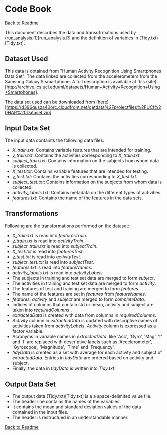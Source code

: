 # Code Book

[Back to Readme](README.md)

This document describes the data and transofrmations used by (run_analysis.R)[run_analysis.R] and the definition of variables in (Tidy.txt)[Tidy.txt].

## Dataset Used

This data is obtained from "Human Activity Recognition Using Smartphones Data Set". The data linked are collected from the accelerometers from the Samsung Galaxy S smartphone. A full description is available at this (site).[http://archive.ics.uci.edu/ml/datasets/Human+Activity+Recognition+Using+Smartphones].

The data set used can be downloaded from (here)[https://d396qusza40orc.cloudfront.net/getdata%2Fprojectfiles%2FUCI%20HAR%20Dataset.zip]. 

## Input Data Set

The input data containts the following data files:

- *X_train.txt*: Contains variable features that are intended for training.
- *y_train.txt*: Contains the activities corresponding to *X_train.txt*.
- *subject_train.txt*: Contains information on the subjects from whom data is collected.
- *X_test.txt*: Contains variable features that are intended for testing.
- *y_test.txt*: Contains the activities corresponding to *X_test.txt*.
- *subject_test.txt*: Contains information on the subjects from whom data is collected.
- *activity_labels.txt*: Contains metadata on the different types of activities.
- *features.txt*: Contains the name of the features in the data sets.

## Transformations

Following are the transformations performed on the dataset:

- *X_train.txt* is read into *featuresTrain*.
- *y_train.txt* is read into *activityTrain*.
- *subject_train.txt* is read into *subjectTrain*.
- *X_test.txt* is read into *featuresTest*.
- *y_test.txt* is read into *activityTest*.
- *subject_test.txt* is read into *subjectTest*.
- *features.txt* is read into *featureNames*.
- *activity_labels.txt* is read into *activityLabels*.
- The subjects in training and test set data are merged to form *subject*.
- The activities in training and test set data are merged to form *activity*.
- The features of test and training are merged to form *features*.
- The name of the features are set in *features* from *featureNames*.
- *features*, *activity* and *subject* are merged to form *completeData*.
- Indices of columns that contain std or mean, activity and subject are taken into *requiredColumns* .
- *extractedData* is created with data from columns in *requiredColumns*.
- *Activity* column in *extractedData* is updated with descriptive names of activities taken from *activityLabels*. *Activity* column is expressed as a factor variable.
- Acronyms in variable names in *extractedData*, like 'Acc', 'Gyro', 'Mag', 't' and 'f' are replaced with descriptive labels such as 'Accelerometer', 'Gyroscpoe', 'Magnitude', 'Time' and 'Frequency'.
- *tidyData* is created as a set with average for each activity and subject of *extractedData*. Entries in *tidyData* are ordered based on activity and subject.
- Finally, the data in *tidyData* is written into *Tidy.txt*.

## Output Data Set

- The output data (Tidy.txt)[Tidy.txt] is a a space-delimited value file. 
- The header line contains the names of the variables. 
- It contains the mean and standard deviation values of the data contained in the input files. 
- The header is restructued in an understandable manner. 

[Back to Readme](README.md)